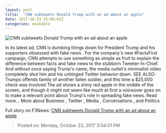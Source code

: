 ```yaml
---
layout: post
title:  "CNN subtweets Donald Trump with an ad about an apple"
date: 2017-10-23 15:04:01Z
categories: mashable
---
```


![CNN subtweets Donald Trump with an ad about an apple](https://i.amz.mshcdn.com/5ACPQKo9V9SKamkVFhWgyRcEuE0=/1200x630/2017%2F10%2F23%2F6a%2Fe574aad6006740ae8336e29abc09a169.acf4e.png)

In its latest ad, CNN is dumbing things down for President Trump and his supporters obsessed with fake news . For the company's new #FactsFirst campaign, CNN attempts to use something as simple as fruit to explain the difference between facts and fake news to the stubborn Tweeter-In-Chief. And without once saying Trump's name, the media outlet's minimalist video completely shut him and his unhinged Twitter behavior down. SEE ALSO: Trumps offends family of another fallen soldier, and this time a $25,000 check was involved The ad shows a shiny red apple in the middle of the screen, and though it might not seem like much at first a voiceover goes on to make a relevant point about Trump's role in spreading fake news. Read more... More about Business , Twitter , Media , Conversations , and Politics


Full story on F3News: [CNN subtweets Donald Trump with an ad about an apple](http://www.f3nws.com/n/qfbJWF)

> Posted on: Monday, October 23, 2017 3:04:01 PM
